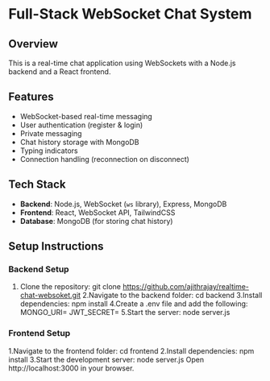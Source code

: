 # Full-Stack WebSocket Chat System

## Overview
This is a real-time chat application using WebSockets with a Node.js backend and a React frontend.

## Features
- WebSocket-based real-time messaging
- User authentication (register & login)
- Private messaging
- Chat history storage with MongoDB
- Typing indicators
- Connection handling (reconnection on disconnect)

## Tech Stack
- **Backend**: Node.js, WebSocket (`ws` library), Express, MongoDB
- **Frontend**: React, WebSocket API, TailwindCSS
- **Database**: MongoDB (for storing chat history)

## Setup Instructions

### **Backend Setup**
1. Clone the repository:
   git clone https://github.com/ajithrajay/realtime-chat-websoket.git
2.Navigate to the backend folder:
cd backend
3.Install dependencies:
npm install
4.Create a .env file and add the following:
MONGO_URI=<your-mongodb-uri>
JWT_SECRET=<your-secret-key>
5.Start the server:
node server.js

### **Frontend Setup**
1.Navigate to the frontend folder:
cd frontend
2.Install dependencies:
npm install
3.Start the development server:
node server.js
Open http://localhost:3000 in your browser.




